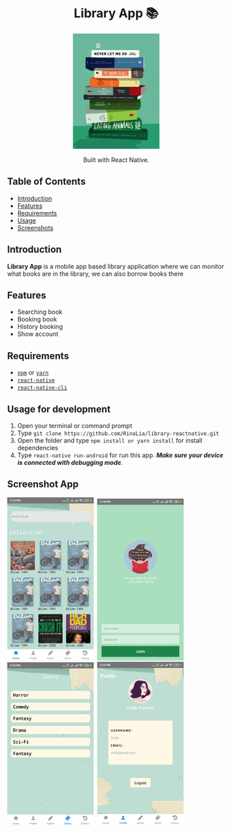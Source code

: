 <h1 align="center">Library App 📚</h1>
<p align="center">
  <img width="200" src="./src/assets/image/logo.jpg"/>
</p>
<p align="center">
  Built with React Native.
</p>


## Table of Contents

- [Introduction](#introduction)
- [Features](#features)
- [Requirements](#requirements)
- [Usage](#usage-for-development)
- [Screenshots](#screenshots)

## Introduction
<b>Library App</b> is a mobile app based library application where we can monitor what books are in the library, we can also borrow books there

## Features

* Searching book
* Booking book
* History booking
* Show account


## Requirements
* [`npm`](https://www.npmjs.com/get-npm) or [`yarn`](https://yarnpkg.com/getting-started/install)
* [`react-native`](https://facebook.github.io/react-native/docs/getting-started)
* [`react-native-cli`](https://facebook.github.io/react-native/docs/getting-started)

## Usage for development
1. Open your terminal or command prompt
2. Type `git clone https://github.com/RinaLia/library-reactnative.git`
3. Open the folder and type `npm install or yarn install` for install dependencies
4. Type `react-native run-android` for run this app. ***Make sure your device is connected with debugging mode***.

## Screenshot App

<kbd>
<img src="screenshot/dashboard.jpeg" width="200" alt="dashboard">
</kbd>

<kbd>
<img src="screenshot/login.jpeg" width="200" alt="loginscreen">
</kbd>

<kbd>
<img src="screenshot/genre.jpeg" width="200" alt="genre">
</kbd>

<kbd>
<img src="screenshot/profile.jpeg" width="200" 
alt="profile">
</kbd>









